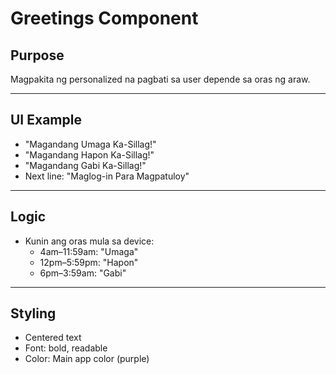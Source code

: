# Greetings Component

## Purpose
Magpakita ng personalized na pagbati sa user depende sa oras ng araw.

---

## UI Example
- "Magandang Umaga Ka-Sillag!"
- "Magandang Hapon Ka-Sillag!"
- "Magandang Gabi Ka-Sillag!"
- Next line: "Maglog-in Para Magpatuloy"

---

## Logic
- Kunin ang oras mula sa device:
  - 4am–11:59am: "Umaga"
  - 12pm–5:59pm: "Hapon"
  - 6pm–3:59am: "Gabi"

---

## Styling
- Centered text
- Font: bold, readable
- Color: Main app color (purple)
